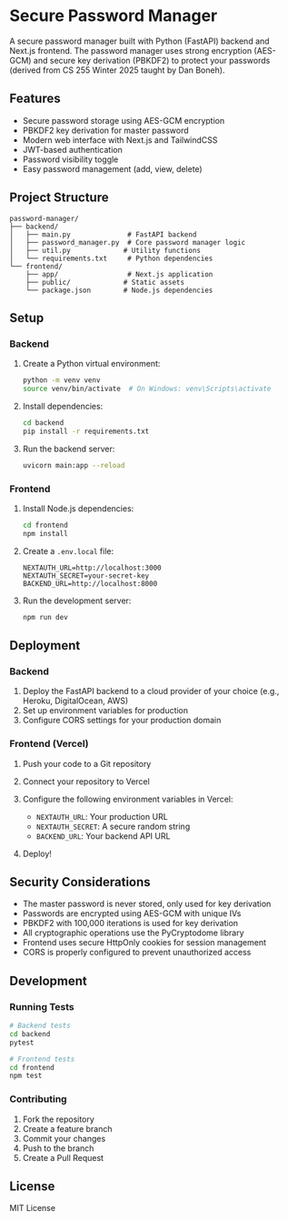 # Secure Password Manager

A secure password manager built with Python (FastAPI) backend and Next.js frontend. The password manager uses strong encryption (AES-GCM) and secure key derivation (PBKDF2) to protect your passwords (derived from CS 255 Winter 2025 taught by Dan Boneh).

## Features

- Secure password storage using AES-GCM encryption
- PBKDF2 key derivation for master password
- Modern web interface with Next.js and TailwindCSS
- JWT-based authentication
- Password visibility toggle
- Easy password management (add, view, delete)

## Project Structure

```
password-manager/
├── backend/
│   ├── main.py              # FastAPI backend
│   ├── password_manager.py  # Core password manager logic
│   ├── util.py             # Utility functions
│   └── requirements.txt     # Python dependencies
└── frontend/
    ├── app/                 # Next.js application
    ├── public/             # Static assets
    └── package.json        # Node.js dependencies
```

## Setup

### Backend

1. Create a Python virtual environment:
   ```bash
   python -m venv venv
   source venv/bin/activate  # On Windows: venv\Scripts\activate
   ```

2. Install dependencies:
   ```bash
   cd backend
   pip install -r requirements.txt
   ```

3. Run the backend server:
   ```bash
   uvicorn main:app --reload
   ```

### Frontend

1. Install Node.js dependencies:
   ```bash
   cd frontend
   npm install
   ```

2. Create a `.env.local` file:
   ```
   NEXTAUTH_URL=http://localhost:3000
   NEXTAUTH_SECRET=your-secret-key
   BACKEND_URL=http://localhost:8000
   ```

3. Run the development server:
   ```bash
   npm run dev
   ```

## Deployment

### Backend

1. Deploy the FastAPI backend to a cloud provider of your choice (e.g., Heroku, DigitalOcean, AWS)
2. Set up environment variables for production
3. Configure CORS settings for your production domain

### Frontend (Vercel)

1. Push your code to a Git repository
2. Connect your repository to Vercel
3. Configure the following environment variables in Vercel:
   - `NEXTAUTH_URL`: Your production URL
   - `NEXTAUTH_SECRET`: A secure random string
   - `BACKEND_URL`: Your backend API URL

4. Deploy!

## Security Considerations

- The master password is never stored, only used for key derivation
- Passwords are encrypted using AES-GCM with unique IVs
- PBKDF2 with 100,000 iterations is used for key derivation
- All cryptographic operations use the PyCryptodome library
- Frontend uses secure HttpOnly cookies for session management
- CORS is properly configured to prevent unauthorized access

## Development

### Running Tests

```bash
# Backend tests
cd backend
pytest

# Frontend tests
cd frontend
npm test
```

### Contributing

1. Fork the repository
2. Create a feature branch
3. Commit your changes
4. Push to the branch
5. Create a Pull Request

## License

MIT License 
